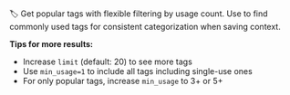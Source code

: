 🏷️ Get popular tags with flexible filtering by usage count. Use to find commonly used tags for consistent categorization when saving context.

**Tips for more results:**
- Increase `limit` (default: 20) to see more tags
- Use `min_usage=1` to include all tags including single-use ones
- For only popular tags, increase `min_usage` to 3+ or 5+
